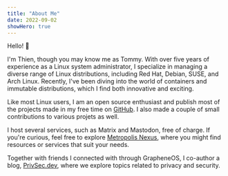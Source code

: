 ```yaml
---
title: "About Me"
date: 2022-09-02
showHero: true
---
```


Hello! 👋

I'm Thien, though you may know me as Tommy. With over five years of experience as a Linux system administrator, I specialize in managing a diverse range of Linux distributions, including Red Hat, Debian, SUSE, and Arch Linux. Recently, I've been diving into the world of containers and immutable distributions, which I find both innovative and exciting.

Like most Linux users, I am an open source enthusiast and publish most of the projects made in my free time on [GitHub](https://github.com/tommytran732). I also made a couple of small contributions to various projets as well.

I host several services, such as Matrix and Mastodon, free of charge. If you're curious, feel free to explore [Metropolis Nexus](https://metropolis.nexus), where you might find resources or services that suit your needs.

Together with friends I connected with through GrapheneOS, I co-author a blog, [PrivSec.dev](https://privsec.dev), where we explore topics related to privacy and security. 